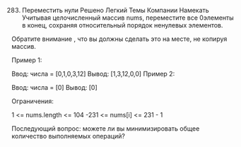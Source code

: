 283. Переместить нули
     Решено
     Легкий
     Темы
     Компании
     Намекать
     Учитывая целочисленный массив nums, переместите все 0элементы в конец, сохраняя относительный порядок ненулевых элементов.

Обратите внимание , что вы должны сделать это на месте, не копируя массив.



Пример 1:

Ввод: числа = [0,1,0,3,12]
Вывод: [1,3,12,0,0]
Пример 2:

Ввод: числа = [0]
Вывод: [0]


Ограничения:

1 <= nums.length <= 104
-231 <= nums[i] <= 231 - 1


Последующий вопрос: можете ли вы минимизировать общее количество выполняемых операций?